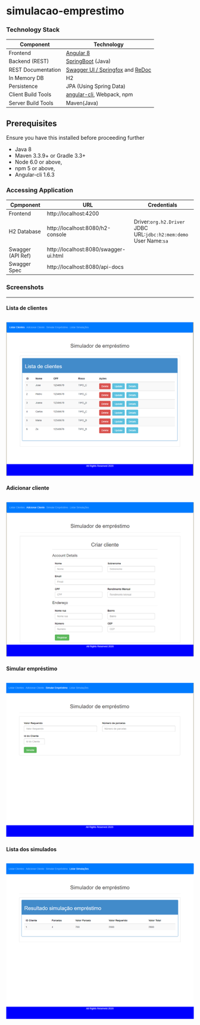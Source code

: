 # simulacao-emprestimo


### Technology Stack
Component         | Technology
---               | ---
Frontend          | [Angular 8](https://github.com/angular/angular)
Backend (REST)    | [SpringBoot](https://projects.spring.io/spring-boot) (Java)
REST Documentation| [Swagger UI / Springfox](https://github.com/springfox/springfox) and [ReDoc](https://github.com/Rebilly/ReDoc)
In Memory DB      | H2 
Persistence       | JPA (Using Spring Data)
Client Build Tools| [angular-cli](https://github.com/angular/angular-cli), Webpack, npm
Server Build Tools| Maven(Java) 



## Prerequisites
Ensure you have this installed before proceeding further
- Java 8
- Maven 3.3.9+ or Gradle 3.3+
- Node 6.0 or above,  
- npm 5 or above,   
- Angular-cli 1.6.3



### Accessing Application
Cpmponent         | URL                                      | Credentials
---               | ---                                      | ---
Frontend          |  http://localhost:4200                   | 
H2 Database       |  http://localhost:8080/h2-console        |  Driver:`org.h2.Driver` <br/> JDBC URL:`jdbc:h2:mem:demo` <br/> User Name:`sa`
Swagger (API Ref) |  http://localhost:8080/swagger-ui.html   | 
Swagger Spec      |  http://localhost:8080/api-docs          |




### Screenshots
---
#### Lista de clientes
![Dashboard](https://raw.githubusercontent.com/RodrigoRP/simulacao-emprestimo/master/screenshots/1.PNG)
---
#### Adicionar cliente
![Dashboard](https://raw.githubusercontent.com/RodrigoRP/simulacao-emprestimo/master/screenshots/2.PNG)
---
#### Simular empréstimo
![Dashboard](https://raw.githubusercontent.com/RodrigoRP/simulacao-emprestimo/master/screenshots/3.PNG)
---
#### Lista dos simulados
![Dashboard](https://raw.githubusercontent.com/RodrigoRP/simulacao-emprestimo/master/screenshots/4.PNG)
---




